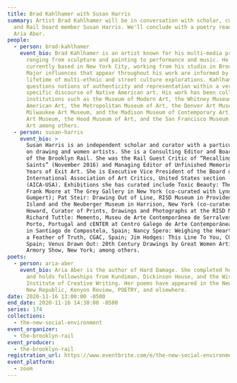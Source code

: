 ```yaml
---
title: Brad Kahlhamer with Susan Harris
summary: Artist Brad Kahlhamer will be in conversation with scholar, curator,
  and Rail board member Susan Harris. We'll conclude with a poetry reading from
  Aria Aber.
people:
  - person: brad-kahlhamer
    event_bio: Brad Kahlhamer is an artist known for his multi-media practice,
      ranging from sculpture and painting to performance and music. He is
      currently based in New York City, working from his studio in Brooklyn.
      Major influences that appear throughout his work are informed by a
      lifetime of multi-ethnic and street culture explorations. Kahlhamer
      questions notions of authenticity and representation within a very
      specific discourse of Native American art. His work has been collected by
      institutions such as the Museum of Modern Art, the Whitney Museum of
      American Art, the Metropolitan Museum of Art, the Denver Art Museum, the
      Milwaukee Art Museum, and the Madison Museum of Contemporary Art, Seattle
      Art Museum, the Hood Museum of Art, and the San Francisco Museum of Modern
      Art among others.
  - person: susan-harris
    event_bio: >
      Susan Harris is an independent scholar and curator with a particular focus
      on drawing and women artists. She is a Consulting Editor and Board Member
      of the Brooklyn Rail. She was the Rail Guest Critic of “Recalling the
      Saints” (November 2016) and Managing Editor of Unfinished Memories: 30
      Years of Exit Art. She is Executive Vice President of the Board of the
      International Association of Art Critics, United States section
      (AICA-USA). Exhibitions she has curated include Toxic Beauty: The Art of
      Frank Moore at The Grey Gallery in New York (co-curated with Lynn
      Gumpert); Pat Steir: Drawing Out of Line, RISD Museum in Providence, Rhode
      Island and the Neuberger Museum in Harrison, New York (co-curated with Jan
      Howard, Curator of Prints, Drawings and Photographs at the RISD Museum);
      Richard Tuttle: Memento, Museu de Arte Contemporânea de Serralves in
      Porto, Portugal and cENTER at Centro Galego de Arte Contemporánea (CGAC)
      in Santiago de Compostela, Spain; Nancy Spero: Weighing the Heart Against
      a Feather of Truth, CGAC, Spain; Jim Hodges: This Line To You, CGAC,
      Spain; Venus Drawn Out: 20th Century Drawings by Great Women Artists, The
      Armory Show, New York; among others. 
poets:
  - person: aria-aber
    event_bio: Aria Aber is the author of Hard Damage. She completed her MFA at NYU
      and holds fellowships from Kundiman, Dickinson House, and the Wisconsin
      Institute of Creative Writing. Her poems have appeared in the New Yorker,
      New Republic, Kenyon Review, POETRY, and elsewhere.
date: 2020-11-16 13:00:00 -0500
end_date: 2020-11-16 14:30:00 -0500
series: 174
collections:
  - the-new-social-environment
event_organizer:
  - the-brooklyn-rail
event_producer:
  - the-brooklyn-rail
registration_url: https://www.eventbrite.com/e/the-new-social-environment-174-brad-kahlhamer-tickets-128923737369
event_platform:
  - zoom
---
```

